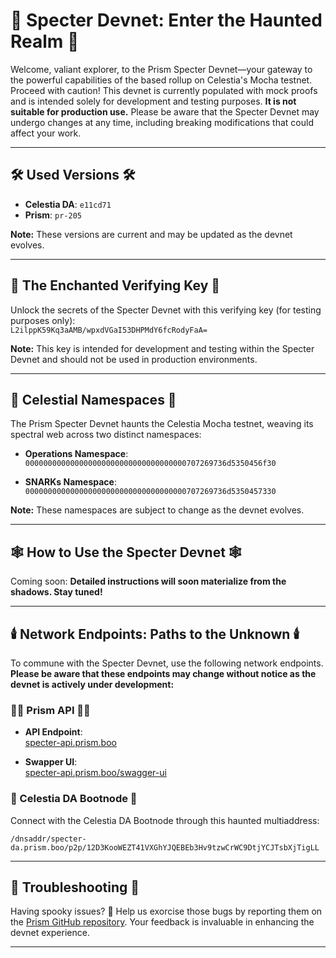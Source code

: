 # 👻 Specter Devnet: Enter the Haunted Realm 👻

Welcome, valiant explorer, to the Prism Specter Devnet—your gateway to the powerful capabilities of the based rollup on Celestia's Mocha testnet. Proceed with caution! This devnet is currently populated with mock proofs and is intended solely for development and testing purposes. **It is not suitable for production use.** Please be aware that the Specter Devnet may undergo changes at any time, including breaking modifications that could affect your work.

---

## 🛠️ Used Versions 🛠️

- **Celestia DA**: `e11cd71`
- **Prism**: `pr-205`

**Note:** These versions are current and may be updated as the devnet evolves.

---

## 🔑 The Enchanted Verifying Key 🔑

Unlock the secrets of the Specter Devnet with this verifying key (for testing purposes only):  
`L2ilppK59Kq3aAMB/wpxdVGaI53DHPMdY6fcRodyFaA=`

**Note:** This key is intended for development and testing within the Specter Devnet and should not be used in production environments.

---

## 🌌 Celestial Namespaces 🌌

The Prism Specter Devnet haunts the Celestia Mocha testnet, weaving its spectral web across two distinct namespaces:

- **Operations Namespace**:  
  `000000000000000000000000000000000000707269736d5350456f30`

- **SNARKs Namespace**:  
  `000000000000000000000000000000000000707269736d5350457330`

**Note:** These namespaces are subject to change as the devnet evolves.

---

## 🕸️ How to Use the Specter Devnet 🕸️

Coming soon: **Detailed instructions will soon materialize from the shadows. Stay tuned!**

---

## 🕯️ Network Endpoints: Paths to the Unknown 🕯️

To commune with the Specter Devnet, use the following network endpoints. **Please be aware that these endpoints may change without notice as the devnet is actively under development:**

### 🧙‍♂️ Prism API 🧙‍♂️

- **API Endpoint**:  
  [specter-api.prism.boo](https://specter-api.prism.boo)

- **Swapper UI**:  
  [specter-api.prism.boo/swagger-ui](https://specter-api.prism.boo/swagger-ui)

### 🧛 Celestia DA Bootnode 🧛

Connect with the Celestia DA Bootnode through this haunted multiaddress:

`/dnsaddr/specter-da.prism.boo/p2p/12D3KooWEZT41VXGhYJQEBEb3Hv9tzwCrWC9DtjYCJTsbXjTigLL`

---

## 🔧 Troubleshooting 🔧

Having spooky issues? 👻 Help us exorcise those bugs by reporting them on the [Prism GitHub repository](https://github.com/deltadevsde/prism/issues). Your feedback is invaluable in enhancing the devnet experience.

---
